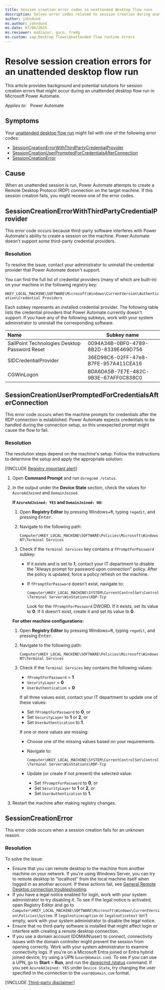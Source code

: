 ```yaml
---
title: Session creation error codes in unattended desktop flow runs
description: Solves error codes related to session creation during unattended desktop flow runs in Power Automate.
author: johndund 
ms.author: johndund 
ms.date: 07/04/2025
ms.reviewer: madiazor, guco, fredg 
ms.custom: sap:Desktop flows\Unattended flow runtime errors
---
```

# Resolve session creation errors for an unattended desktop flow run

This article provides background and potential solutions for session creation errors that might occur during an unattended desktop flow run in Microsoft Power Automate.

_Applies to:_ &nbsp; Power Automate

## Symptoms

Your [unattended desktop flow run](/power-automate/desktop-flows/run-unattended-desktop-flows) might fail with one of the following error codes:

- [SessionCreationErrorWithThirdPartyCredentialProvider](#sessioncreationerrorwiththirdpartycredentialprovider)
- [SessionCreationUserPromptedForCredentialsAfterConnection](#sessioncreationuserpromptedforcredentialsafterconnection)
- [SessionCreationError](#sessioncreationerror)

## Cause

When an unattended session is run, Power Automate attempts to create a Remote Desktop Protocol (RDP) connection on the target machine. If this session creation fails, you might receive one of the error codes.

## SessionCreationErrorWithThirdPartyCredentialProvider

This error code occurs because third-party software interferes with Power Automate's ability to create a session on the machine. Power Automate doesn't support some third-party credential providers.

### Resolution

To resolve the issue, contact your administrator to uninstall the credential provider that Power Automate doesn't support.

You can find the full list of credential providers (many of which are built-in) on your machine in the following registry key:

`HKEY_LOCAL_MACHINE\SOFTWARE\Microsoft\Windows\CurrentVersion\Authentication\Credential Providers`

Each subkey represents an installed credential provider. The following table lists the credential providers that Power Automate currently doesn't support. If you have any of the following subkeys, work with your system administrator to uninstall the corresponding software.

| Name | Subkey name |
| :------------------------ | ---------------- |
| SailPoint Technologies Desktop Password Reset | 0094A34B-0BF0-4789-8B2D-8339E469D756 |
| SIDCredentialProvider | 36ED98C6-02FF-47e8-B7FE-957A411CEA16 |
| CGWinLogon | BDA6DA5B-7E7E-482C-9B3E-67AFF0C838C0 |

## SessionCreationUserPromptedForCredentialsAfterConnection

This error code occurs when the machine prompts for credentials after the RDP connection is established. Power Automate expects credentials to be handled during the connection setup, so this unexpected prompt might cause the flow to fail.

### Resolution

The resolution steps depend on the machine's setup. Follow the instructions to determine the setup and apply the appropriate solution:

[!INCLUDE [Registry important alert](../../../includes/registry-important-alert.md)]

1. Open **Command Prompt** and run `dsregcmd /status`.

2. In the output under the **Device State** section, check the values for `AzureAdJoined` and `DomainJoined`.

   **If `AzureAdJoined: YES` and `DomainJoined: NO`:**

   1. Open **Registry Editor** by pressing Windows+<kbd>R</kbd>, typing `regedit`, and pressing <kbd>Enter</kbd>.

   2. Navigate to the following path:

      `Computer\HKEY_LOCAL_MACHINE\SOFTWARE\Policies\Microsoft\Windows NT\Terminal Services`

   3. Check if the `Terminal Services` key contains a `fPromptForPassword` subkey:

      - If it exists and is set to **1**, contact your IT department to disable the "Always prompt for password upon connection" policy. After the policy is updated, force a policy refresh on the machine.
      - If `fPromptForPassword` doesn't exist, navigate to:

        `Computer\HKEY_LOCAL_MACHINE\SYSTEM\CurrentControlSet\Control\Terminal Server\WinStations\RDP-Tcp`

        Look for the `fPromptForPassword` DWORD. If it exists, set its value to **0**. If it doesn't exist, create it and set its value to **0**.

   **For other machine configurations:**

   1. Open **Registry Editor** by pressing Windows+<kbd>R</kbd>, typing `regedit`, and pressing <kbd>Enter</kbd>.

   2. Navigate to the following path:

      `Computer\HKEY_LOCAL_MACHINE\SOFTWARE\Policies\Microsoft\Windows NT\Terminal Services`

   3. Check if the `Terminal Services` key contains the following values:

      - `fPromptForPassword` = **1**
      - `SecurityLayer` = **0**
      - `UserAuthentication` = **0**

      If all three values exist, contact your IT department to update one of these values:

      - Set `fPromptForPassword` to **0**, or
      - Set `SecurityLayer` to **1** or **2**, or
      - Set `UserAuthentication` to **1**.

      If one or more values are missing:

      - Choose one of the missing values based on your requirements.
      - Navigate to:

        `Computer\HKEY_LOCAL_MACHINE\SYSTEM\CurrentControlSet\Control\Terminal Server\WinStations\RDP-Tcp`

      - Update (or create if not present) the selected value:

         - Set `fPromptForPassword` to **0**, or
         - Set `SecurityLayer` to **1** or **2**, or
         - Set `UserAuthentication` to **1**.

3. Restart the machine after making registry changes.

## SessionCreationError

This error code occurs when a session creation fails for an unknown reason.

### Resolution

To solve the issue:

- Ensure that you can remote desktop to the machine from another machine on your network. If you're using Windows Server, you can try to remote desktop to "localhost" from the local machine itself when logged in as another account. If these actions fail, see [General Remote Desktop connection troubleshooting](../../../windows-server/remote/rdp-error-general-troubleshooting.md).
- If you have a legal notice enabled for login, work with your system administrator to try disabling it. To see if the legal notice is activated, open Registry Editor and go to `Computer\HKEY_LOCAL_MACHINE\SOFTWARE\Microsoft\Windows\CurrentVersion\Policies\System`. If `legalnoticecaption` or `legalnoticetext` isn't empty, work with your system administrator to disable the legal notice.
- Ensure that no third-party software is installed that might affect login or interfere with creating a remote desktop connection.
- If you use a domain account (DOMAIN\user) to connect, connectivity issues with the domain controller might prevent the session from opening correctly. Work with your system administrator to examine connectivity logs. If you're on a Microsoft Entra joined or Entra hybrid joined device, try using a UPN (`user@domain.com`). To see if you can use a UPN, go to **Start** > **Run**, and run the [dsregcmd /status](/entra/identity/devices/troubleshoot-device-dsregcmd) command. If you see `AzureAdJoined: YES` under `Device State`, try changing the user specified in the connection to the `user@domain.com` format.

[!INCLUDE [Third-party disclaimer](../../../includes/third-party-disclaimer.md)]
